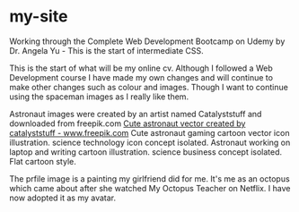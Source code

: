 # my-site
Working through the Complete Web Development Bootcamp on Udemy by Dr. Angela Yu - This is the start of intermediate CSS.

This is the start of what will be my online cv. Although I followed a Web Development course I have made my own changes and will continue to make other changes such as colour and images. Though I want to continue using the spaceman images as I really like them.

Astronaut images were created by an artist named Catalyststuff and downloaded from freepik.com
<a href="https://www.freepik.com/vectors/catayststuff">Cute astronaut vector created by catalyststuff - www.freepik.com</a>
Cute astronaut gaming cartoon vector icon illustration. science technology icon concept isolated.
Astronaut working on laptop and writing cartoon illustration. science business concept isolated. Flat cartoon style.

The prfile image is a painting my girlfriend did for me. It's me as an octopus which came about after she watched My Octopus Teacher on Netflix. I have now adopted it as my avatar.
